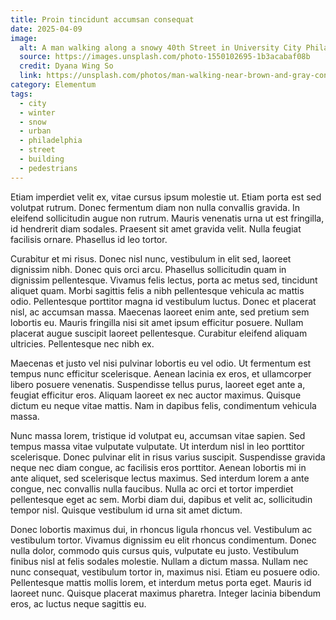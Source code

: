 ```yaml
---
title: Proin tincidunt accumsan consequat
date: 2025-04-09
image:
  alt: A man walking along a snowy 40th Street in University City Philadelphia
  source: https://images.unsplash.com/photo-1550102695-1b3acabaf08b
  credit: Dyana Wing So
  link: https://unsplash.com/photos/man-walking-near-brown-and-gray-concrete-building-during-daytime-ygCfAgkitvQ
category: Elementum
tags:
  - city
  - winter
  - snow
  - urban
  - philadelphia
  - street
  - building
  - pedestrians
---
```


Etiam imperdiet velit ex, vitae cursus ipsum molestie ut. Etiam porta est sed volutpat rutrum. Donec fermentum diam non nulla convallis gravida. In eleifend sollicitudin augue non rutrum. Mauris venenatis urna ut est fringilla, id hendrerit diam sodales. Praesent sit amet gravida velit. Nulla feugiat facilisis ornare. Phasellus id leo tortor.

Curabitur et mi risus. Donec nisl nunc, vestibulum in elit sed, laoreet dignissim nibh. Donec quis orci arcu. Phasellus sollicitudin quam in dignissim pellentesque. Vivamus felis lectus, porta ac metus sed, tincidunt aliquet quam. Morbi sagittis felis a nibh pellentesque vehicula ac mattis odio. Pellentesque porttitor magna id vestibulum luctus. Donec et placerat nisl, ac accumsan massa. Maecenas laoreet enim ante, sed pretium sem lobortis eu. Mauris fringilla nisi sit amet ipsum efficitur posuere. Nullam placerat augue suscipit laoreet pellentesque. Curabitur eleifend aliquam ultricies. Pellentesque nec nibh ex.

Maecenas et justo vel nisi pulvinar lobortis eu vel odio. Ut fermentum est tempus nunc efficitur scelerisque. Aenean lacinia ex eros, et ullamcorper libero posuere venenatis. Suspendisse tellus purus, laoreet eget ante a, feugiat efficitur eros. Aliquam laoreet ex nec auctor maximus. Quisque dictum eu neque vitae mattis. Nam in dapibus felis, condimentum vehicula massa.

Nunc massa lorem, tristique id volutpat eu, accumsan vitae sapien. Sed tempus massa vitae vulputate vulputate. Ut interdum nisl in leo porttitor scelerisque. Donec pulvinar elit in risus varius suscipit. Suspendisse gravida neque nec diam congue, ac facilisis eros porttitor. Aenean lobortis mi in ante aliquet, sed scelerisque lectus maximus. Sed interdum lorem a ante congue, nec convallis nulla faucibus. Nulla ac orci et tortor imperdiet pellentesque eget ac sem. Morbi diam dui, dapibus et velit ac, sollicitudin tempor nisl. Quisque vestibulum id urna sit amet dictum.

Donec lobortis maximus dui, in rhoncus ligula rhoncus vel. Vestibulum ac vestibulum tortor. Vivamus dignissim eu elit rhoncus condimentum. Donec nulla dolor, commodo quis cursus quis, vulputate eu justo. Vestibulum finibus nisl at felis sodales molestie. Nullam a dictum massa. Nullam nec nunc consequat, vestibulum tortor in, maximus nisi. Etiam eu posuere odio. Pellentesque mattis mollis lorem, et interdum metus porta eget. Mauris id laoreet nunc. Quisque placerat maximus pharetra. Integer lacinia bibendum eros, ac luctus neque sagittis eu.
